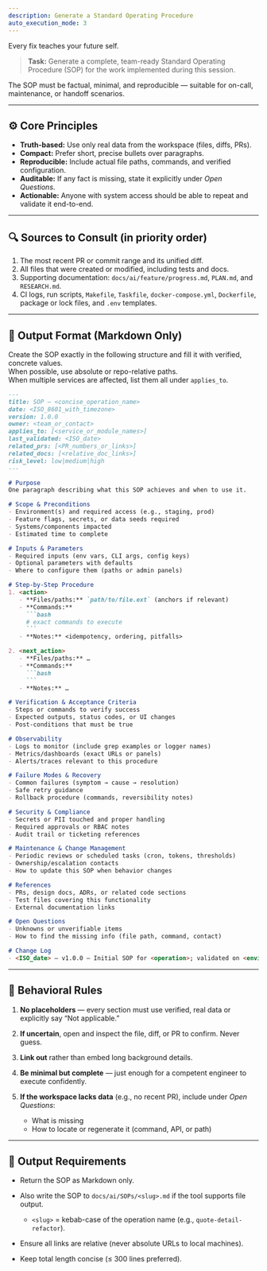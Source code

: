 ```yaml
---
description: Generate a Standard Operating Procedure
auto_execution_mode: 3
---
```


Every fix teaches your future self.

> **Task:** Generate a complete, team-ready Standard Operating Procedure (SOP) for the work implemented during this session.

The SOP must be factual, minimal, and reproducible — suitable for on-call, maintenance, or handoff scenarios.

---

## ⚙️ Core Principles
- **Truth-based:** Use only real data from the workspace (files, diffs, PRs).  
- **Compact:** Prefer short, precise bullets over paragraphs.  
- **Reproducible:** Include actual file paths, commands, and verified configuration.  
- **Auditable:** If any fact is missing, state it explicitly under *Open Questions*.  
- **Actionable:** Anyone with system access should be able to repeat and validate it end-to-end.

---

## 🔍 Sources to Consult (in priority order)
1. The most recent PR or commit range and its unified diff.  
2. All files that were created or modified, including tests and docs.  
3. Supporting documentation: `docs/ai/feature/progress.md`, `PLAN.md`, and `RESEARCH.md`.  
4. CI logs, run scripts, `Makefile`, `Taskfile`, `docker-compose.yml`, `Dockerfile`, package or lock files, and `.env` templates.

---

## 🧱 Output Format (Markdown Only)

Create the SOP exactly in the following structure and fill it with verified, concrete values.  
When possible, use absolute or repo-relative paths.  
When multiple services are affected, list them all under `applies_to`.

```md
---
title: SOP – <concise_operation_name>
date: <ISO_8601_with_timezone>
version: 1.0.0
owner: <team_or_contact>
applies_to: [<service_or_module_names>]
last_validated: <ISO_date>
related_prs: [<PR_numbers_or_links>]
related_docs: [<relative_doc_links>]
risk_level: low|medium|high
---

# Purpose
One paragraph describing what this SOP achieves and when to use it.

# Scope & Preconditions
- Environment(s) and required access (e.g., staging, prod)
- Feature flags, secrets, or data seeds required
- Systems/components impacted
- Estimated time to complete

# Inputs & Parameters
- Required inputs (env vars, CLI args, config keys)
- Optional parameters with defaults
- Where to configure them (paths or admin panels)

# Step-by-Step Procedure
1. <action>
   - **Files/paths:** `path/to/file.ext` (anchors if relevant)
   - **Commands:**
     ```bash
     # exact commands to execute
     ```
   - **Notes:** <idempotency, ordering, pitfalls>

2. <next_action>
   - **Files/paths:** …
   - **Commands:**
     ```bash
     ```
   - **Notes:** …

# Verification & Acceptance Criteria
- Steps or commands to verify success
- Expected outputs, status codes, or UI changes
- Post-conditions that must be true

# Observability
- Logs to monitor (include grep examples or logger names)
- Metrics/dashboards (exact URLs or panels)
- Alerts/traces relevant to this procedure

# Failure Modes & Recovery
- Common failures (symptom → cause → resolution)
- Safe retry guidance
- Rollback procedure (commands, reversibility notes)

# Security & Compliance
- Secrets or PII touched and proper handling
- Required approvals or RBAC notes
- Audit trail or ticketing references

# Maintenance & Change Management
- Periodic reviews or scheduled tasks (cron, tokens, thresholds)
- Ownership/escalation contacts
- How to update this SOP when behavior changes

# References
- PRs, design docs, ADRs, or related code sections
- Test files covering this functionality
- External documentation links

# Open Questions
- Unknowns or unverifiable items
- How to find the missing info (file path, command, contact)

# Change Log
- <ISO_date> – v1.0.0 – Initial SOP for <operation>; validated on <environment>.
```

---

## 🧩 Behavioral Rules

1. **No placeholders** — every section must use verified, real data or explicitly say “Not applicable.”
2. **If uncertain**, open and inspect the file, diff, or PR to confirm. Never guess.
3. **Link out** rather than embed long background details.
4. **Be minimal but complete** — just enough for a competent engineer to execute confidently.
5. **If the workspace lacks data** (e.g., no recent PR), include under *Open Questions*:

   * What is missing
   * How to locate or regenerate it (command, API, or path)

---

## 🧾 Output Requirements

* Return the SOP as Markdown only.
* Also write the SOP to `docs/ai/SOPs/<slug>.md` if the tool supports file output.

  * `<slug>` = kebab-case of the operation name (e.g., `quote-detail-refactor`).
* Ensure all links are relative (never absolute URLs to local machines).
* Keep total length concise (≤ 300 lines preferred).